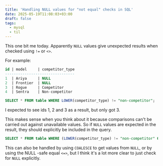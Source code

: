 ```yaml
---
title: 'Handling NULL values for "not equal" checks in SQL'
date: 2025-05-19T11:08:03+03:00
draft: false
tags:
  - mysql
  - til
---
```


This one bit me today. Apparently `NULL` values give unexpected results when checked using `!=` or `<>`.

For example:
```sql
id | model     | competitor_type
--------------------------------
1  | Ariya     | NULL
2  | Frontier  | NULL
3  | Rogue     | Competitor
4  | Sentra    | Non-competitor

SELECT * FROM table WHERE LOWER(competitor_type) != "non-competitor";
```

I expected to see ids 1, 2 and 3 as a result, but only got 3.

This makes sense when you think about it because comparisons can't be carried out against unavailable values. So if `NULL` values are expected in the result, they should explicitly be included in the query.

```sql
SELECT * FROM table WHERE (LOWER(competitor_type) != "non-competitor" OR competitor_type IS NULL);
```

This can also be handled by using `COALESCE` to get values from `NULL`, or by using the NULL -safe equal `<=>`, but I think it's a lot more clear to just check for `NULL` explicitly.